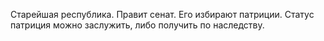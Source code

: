 Старейшая республика.
Правит сенат. Его избирают патриции. Статус патриция можно заслужить, либо получить по наследству.
